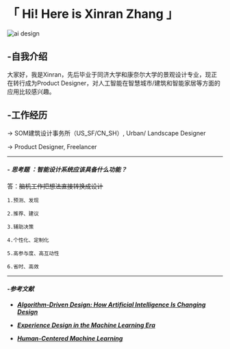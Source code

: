 # 「 Hi! Here is Xinran Zhang  」

![ai design](img/IBMdesign.png)



##  **-自我介绍**

大家好，我是Xinran，先后毕业于同济大学和康奈尔大学的景观设计专业，现正在转行成为Product Designer，对人工智能在智慧城市/建筑和智能家居等方面的应用比较感兴趣。
 
 
 
##  **-工作经历**

→ SOM建筑设计事务所（US_SF/CN_SH）, Urban/ Landscape Designer

→ Product Designer, Freelancer




----
#### - ***思考题 ：智能设计系统应该具备什么功能？***

答：~~脑机工作把想法直接转换成设计~~

    1.预测、发现

    2.推荐、建议

    3.辅助决策

    4.个性化、定制化

    5.高参与度、高互动性

    6.省时、高效







----
#### -***参考文献***

   + ***[Algorithm-Driven Design: How Artificial Intelligence Is Changing Design](https://www.smashingmagazine.com/2017/01/algorithm-driven-design-how-artificial-intelligence-changing-design/)***

+ ***[Experience Design in the Machine Learning Era](https://www.bbvadata.com/experience-design-in-the-machine-learning-era/)***

+ ***[Human-Centered Machine Learning](https://medium.com/google-design/human-centered-machine-learning-a770d10562cd)***
